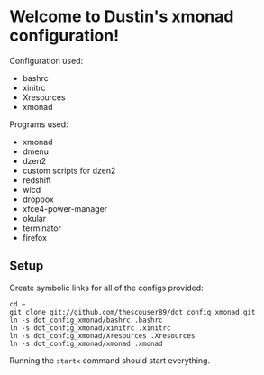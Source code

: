 Welcome to Dustin's xmonad configuration!
==========================================

Configuration used:
* bashrc
* xinitrc
* Xresources
* xmonad

Programs used:
* xmonad
* dmenu
* dzen2
* custom scripts for dzen2
* redshift
* wicd
* dropbox
* xfce4-power-manager
* okular
* terminator
* firefox

Setup
-----
Create symbolic links for all of the configs provided:

    cd ~
    git clone git://github.com/thescouser89/dot_config_xmonad.git
    ln -s dot_config_xmonad/bashrc .bashrc
    ln -s dot_config_xmonad/xinitrc .xinitrc
    ln -s dot_config_xmonad/Xresources .Xresources
    ln -s dot_config_xmonad/xmonad .xmonad

Running the `startx` command should start everything.
